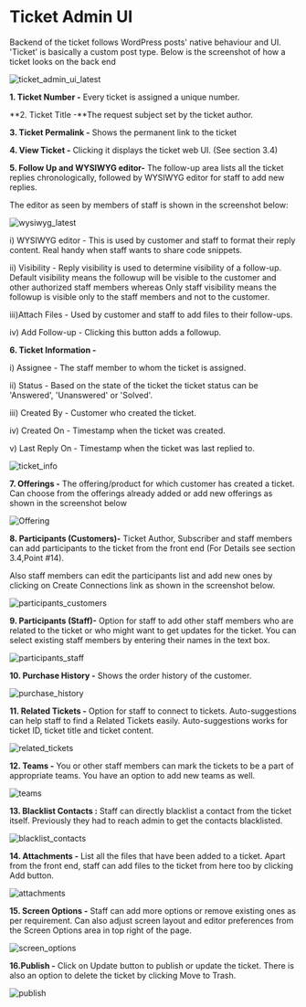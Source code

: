 # Ticket Admin UI

Backend of the ticket follows WordPress posts' native behaviour and UI. 'Ticket' is basically a custom post type.
Below is the screenshot of how a ticket looks on the back end

![ticket_admin_ui_latest](https://cloud.githubusercontent.com/assets/8191145/7632633/a5a1813a-fa6c-11e4-9a6a-debce41883bc.png)


**1. Ticket Number -** Every ticket is assigned a unique number.

**2. Ticket Title -**The request subject set by the ticket author.

**3. Ticket Permalink -** Shows the permanent link to the ticket

**4. View Ticket -** Clicking it displays the ticket web UI. (See section 3.4)

**5. Follow Up and WYSIWYG editor-** The follow-up area lists all the ticket replies chronologically, followed by WYSIWYG editor for staff to add new replies.


The editor as seen by members of staff is shown in the screenshot below:

![wysiwyg_latest](https://cloud.githubusercontent.com/assets/8191145/7634054/f8f21422-fa75-11e4-81a7-be574c83f1c0.png)

i) WYSIWYG editor - This is used by customer and staff to format their reply content. Real handy when staff wants to share code snippets.

ii) Visibility - Reply visibility is used to determine visibility of a follow-up. Default visibility means the followup will be visible to the customer and other authorized staff members whereas Only staff visibility means the followup is visible only to the staff members and not to the customer.

iii)Attach Files - Used by customer and staff to add files to their follow-ups.

iv) Add Follow-up  - Clicking this button adds a followup.


**6. Ticket Information -**


i)  Assignee - The staff member to whom the ticket is assigned.

ii)  Status -  Based on the state of the ticket the ticket status can be 'Answered', 'Unanswered' or 'Solved'.

iii) Created By - Customer who created the ticket.

iv)  Created On - Timestamp when the ticket was created.

v)  Last Reply On - Timestamp when the ticket was last replied to.

![ticket_info](https://cloud.githubusercontent.com/assets/8191145/7634665/16e48272-fa7a-11e4-9c24-901c8bb462ae.png)

**7. Offerings -** The offering/product for which customer has created a ticket. Can choose from the offerings already added or add new offerings as shown in the screenshot below

![Offering](http://git.rtcamp.com/uploads/rtbiz/rtbiz-helpdesk/360f222042/Offering.png)

**8. Participants (Customers)-** Ticket Author, Subscriber and staff members can add participants to the ticket from the front end (For Details see section 3.4,Point #14).

Also staff members can edit the participants list and add new ones by clicking on Create Connections link as shown in the screenshot below.

![participants_customers](https://cloud.githubusercontent.com/assets/8191145/7634759/a61f4ba2-fa7a-11e4-9719-c0611940a660.png)


**9. Participants (Staff)-**  Option for staff to add other staff members who are related to the ticket or who might want to get updates for the ticket. You can select existing staff members by entering their names in the text box.

![participants_staff](https://cloud.githubusercontent.com/assets/8191145/7634761/a622485c-fa7a-11e4-869a-3045d4a013e7.png)


**10. Purchase History -** Shows the order history of the customer.

![purchase_history](https://cloud.githubusercontent.com/assets/8191145/7634757/a61877d2-fa7a-11e4-862a-72987af64d16.png)

**11. Related Tickets -** Option for staff to connect to tickets. Auto-suggestions can help staff to find a Related Tickets easily. Auto-suggestions works for ticket ID, ticket title and ticket content.

![related_tickets](https://cloud.githubusercontent.com/assets/8191145/7634919/8bf2494a-fa7b-11e4-9a7b-89b16823b07e.png)

**12. Teams -** You or other staff members can mark the tickets to be a part of appropriate teams. You have an option to add new teams as well.

![teams](https://cloud.githubusercontent.com/assets/8191145/7634758/a61bab32-fa7a-11e4-8356-7200e51d1332.png)

**13. Blacklist Contacts :** Staff can directly blacklist a contact from the ticket itself. Previously they had to reach admin to get the contacts blacklisted.

![blacklist_contacts](https://cloud.githubusercontent.com/assets/8191145/7634762/a68ed4c2-fa7a-11e4-8993-65e85920060b.png)


**14. Attachments -** List all the files that have been added to a ticket. Apart from the front end, staff can add files to the ticket from here too by clicking Add button.


![attachments](https://cloud.githubusercontent.com/assets/8191145/7634760/a61fbd58-fa7a-11e4-9c5b-8a26b348399e.png)

**15. Screen Options -** Staff can add more options or remove existing ones as per requirement. Can also adjust screen layout and editor preferences from the Screen Options area in top right of the page.


![screen_options](https://cloud.githubusercontent.com/assets/8191145/7635062/646da774-fa7c-11e4-8f4e-8aaf72deae1b.png)

**16.Publish -** Click on Update button to publish or update the ticket. There is also an option to delete the ticket by clicking Move to Trash.

![publish](https://cloud.githubusercontent.com/assets/8191145/7648100/3787c430-fafc-11e4-8440-6cefa46c2b4f.png)
